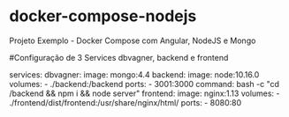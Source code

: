 # docker-compose-nodejs
Projeto Exemplo - Docker Compose com Angular, NodeJS e Mongo


#Configuração de 3 Services
    dbvagner,  backend e  frontend

services:
  dbvagner:
    image: mongo:4.4
  backend:
    image: node:10.16.0
    volumes:
      - ./backend:/backend
    ports:
      - 3001:3000
    command: bash -c "cd /backend && npm i && node server"
  frontend:
    image: nginx:1.13
    volumes:
      - ./frontend/dist/frontend:/usr/share/nginx/html/
    ports:
      - 8080:80